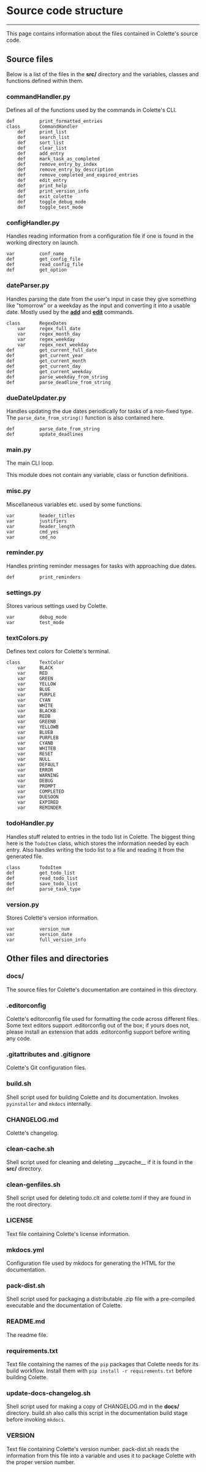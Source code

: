 # Source code structure

---

This page contains information about the files contained in Colette's source code.

## Source files

Below is a list of the files in the **src/** directory and the variables, classes and functions defined within them.

### commandHandler.py

Defines all of the functions used by the commands in Colette's CLI.

```text
def         print_formatted_entries
class       CommandHandler
    def     print_list
    def     search_list
    def     sort_list
    def     clear_list
    def     add_entry
    def     mark_task_as_completed
    def     remove_entry_by_index
    def     remove_entry_by_description
    def     remove_completed_and_expired_entries
    def     edit_entry
    def     print_help
    def     print_version_info
    def     exit_colette
    def     toggle_debug_mode
    def     toggle_test_mode
```

### configHandler.py

Handles reading information from a configuration file if one is found in the working directory on launch.

```text
var         conf_name
def         get_config_file
def         read_config_file
def         get_option
```

### dateParser.py

Handles parsing the date from the user's input in case they give something like "tomorrow" or a weekday as the input and converting it into a usable date. Mostly used by the **[add](../cmd/add.md)** and **[edit](../cmd/edit.md)** commands.

```text
class       RegexDates
    var     regex_full_date
    var     regex_month_day
    var     regex_weekday
    var     regex_next_weekday
def         get_current_full_date
def         get_current_year
def         get_current_month
def         get_current_day
def         get_current_weekday
def         parse_weekday_from_string
def         parse_deadline_from_string
```

### dueDateUpdater.py

Handles updating the due dates periodically for tasks of a non-fixed type. The `parse_date_from_string()` function is also contained here.

```text
def         parse_date_from_string
def         update_deadlines
```

### main.py

The main CLI loop.

This module does not contain any variable, class or function definitions.

### misc.py

Miscellaneous variables etc. used by some functions.

```text
var         header_titles
var         justifiers
var         header_length
var         cmd_yes
var         cmd_no
```

### reminder.py

Handles printing reminder messages for tasks with approaching due dates.

```text
def         print_reminders
```

### settings.py

Stores various settings used by Colette.

```text
var         debug_mode
var         test_mode
```

### textColors.py

Defines text colors for Colette's terminal.

```text
class       TextColor
    var     BLACK
    var     RED
    var     GREEN
    var     YELLOW
    var     BLUE
    var     PURPLE
    var     CYAN
    var     WHITE
    var     BLACKB
    var     REDB
    var     GREENB
    var     YELLOWB
    var     BLUEB
    var     PURPLEB
    var     CYANB
    var     WHITEB
    var     RESET
    var     NULL
    var     DEFAULT
    var     ERROR
    var     WARNING
    var     DEBUG
    var     PROMPT
    var     COMPLETED
    var     DUESOON
    var     EXPIRED
    var     REMINDER
```

### todoHandler.py

Handles stuff related to entries in the todo list in Colette. The biggest thing here is the `TodoItem` class, which stores the information needed by each entry. Also handles writing the todo list to a file and reading it from the generated file.

```text
class       TodoItem
def         get_todo_list
def         read_todo_list
def         save_todo_list
def         parse_task_type
```

### version.py

Stores Colette's version information.

```text
var         version_num
var         version_date
var         full_version_info
```

## Other files and directories

### docs/

The source files for Colette's documentation are contained in this directory.

### .editorconfig

Colette's editorconfig file used for formatting the code across different files. Some text editors support .editorconfig out of the box; if yours does not, please install an extension that adds .editorconfig support before writing any code.

### .gitattributes and .gitignore

Colette's Git configuration files.

### build.sh

Shell script used for building Colette and its documentation. Invokes `pyinstaller` and `mkdocs` internally.

### CHANGELOG.md

Colette's changelog.

### clean-cache.sh

Shell script used for cleaning and deleting \_\_pycache\_\_ if it is found in the **src/** directory.

### clean-genfiles.sh

Shell script used for deleting todo.clt and colette.toml if they are found in the root directory.

### LICENSE

Text file containing Colette's license information.

### mkdocs.yml

Configuration file used by mkdocs for generating the HTML for the documentation.

### pack-dist.sh

Shell script used for packaging a distributable .zip file with a pre-compiled executable and the documentation of Colette.

### README.md

The readme file.

### requirements.txt

Text file containing the names of the `pip` packages that Colette needs for its build workflow. Install them with `pip install -r requirements.txt` before building Colette.

### update-docs-changelog.sh

Shell script used for making a copy of CHANGELOG.md in the **docs/** directory. build.sh also calls this script in the documentation build stage before invoking `mkdocs`.

### VERSION

Text file containing Colette's version number. pack-dist.sh reads the information from this file into a variable and uses it to package Colette with the proper version number.